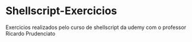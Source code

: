 # Shellscript-Exercicios
Exercicios realizados pelo curso de shellscript da udemy com o professor Ricardo Prudenciato

